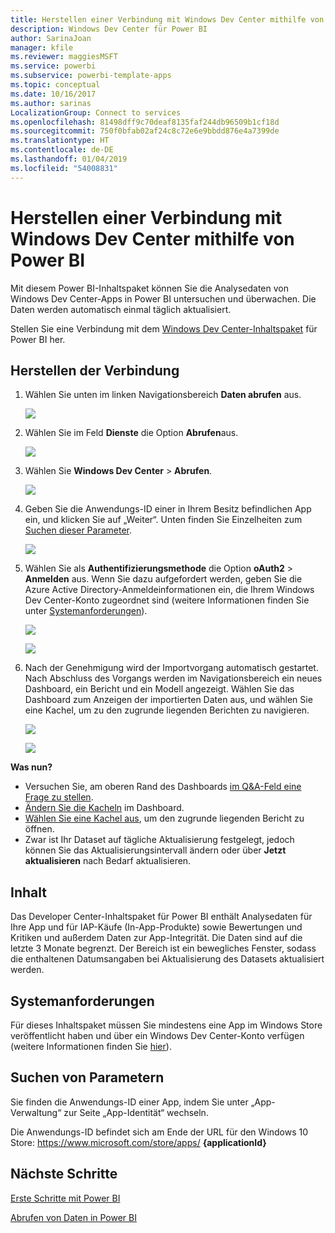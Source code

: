 ```yaml
---
title: Herstellen einer Verbindung mit Windows Dev Center mithilfe von Power BI
description: Windows Dev Center für Power BI
author: SarinaJoan
manager: kfile
ms.reviewer: maggiesMSFT
ms.service: powerbi
ms.subservice: powerbi-template-apps
ms.topic: conceptual
ms.date: 10/16/2017
ms.author: sarinas
LocalizationGroup: Connect to services
ms.openlocfilehash: 81498dff9c70deaf8135faf244db96509b1cf18d
ms.sourcegitcommit: 750f0bfab02af24c8c72e6e9bbdd876e4a7399de
ms.translationtype: HT
ms.contentlocale: de-DE
ms.lasthandoff: 01/04/2019
ms.locfileid: "54008831"
---
```

# <a name="connect-to-windows-dev-center-with-power-bi"></a>Herstellen einer Verbindung mit Windows Dev Center mithilfe von Power BI
Mit diesem Power BI-Inhaltspaket können Sie die Analysedaten von Windows Dev Center-Apps in Power BI untersuchen und überwachen. Die Daten werden automatisch einmal täglich aktualisiert.

Stellen Sie eine Verbindung mit dem [Windows Dev Center-Inhaltspaket](https://app.powerbi.com/getdata/services/devcenter) für Power BI her.

## <a name="how-to-connect"></a>Herstellen der Verbindung
1. Wählen Sie unten im linken Navigationsbereich **Daten abrufen** aus.
   
   ![](media/service-connect-to-windows-dev-center/getdata.png)
2. Wählen Sie im Feld **Dienste** die Option **Abrufen**aus.
   
   ![](media/service-connect-to-windows-dev-center/services.png)
3. Wählen Sie **Windows Dev Center** \> **Abrufen**.
   
   ![](media/service-connect-to-windows-dev-center/windowsdev.png)
4. Geben Sie die Anwendungs-ID einer in Ihrem Besitz befindlichen App ein, und klicken Sie auf „Weiter“. Unten finden Sie Einzelheiten zum [Suchen dieser Parameter](#FindingParams).
   
   ![](media/service-connect-to-windows-dev-center/params.png)
5. Wählen Sie als **Authentifizierungsmethode** die Option **oAuth2** \> **Anmelden** aus. Wenn Sie dazu aufgefordert werden, geben Sie die Azure Active Directory-Anmeldeinformationen ein, die Ihrem Windows Dev Center-Konto zugeordnet sind (weitere Informationen finden Sie unter [Systemanforderungen](#Requirements)).
   
    ![](media/service-connect-to-windows-dev-center/creds.png)
   
    ![](media/service-connect-to-windows-dev-center/creds2.png)
6. Nach der Genehmigung wird der Importvorgang automatisch gestartet. Nach Abschluss des Vorgangs werden im Navigationsbereich ein neues Dashboard, ein Bericht und ein Modell angezeigt. Wählen Sie das Dashboard zum Anzeigen der importierten Daten aus, und wählen Sie eine Kachel, um zu den zugrunde liegenden Berichten zu navigieren.
   
    ![](media/service-connect-to-windows-dev-center/dashboard.png)
   
    ![](media/service-connect-to-windows-dev-center/report.png)

**Was nun?**

* Versuchen Sie, am oberen Rand des Dashboards [im Q&A-Feld eine Frage zu stellen](consumer/end-user-q-and-a.md).
* [Ändern Sie die Kacheln](service-dashboard-edit-tile.md) im Dashboard.
* [Wählen Sie eine Kachel aus](consumer/end-user-tiles.md), um den zugrunde liegenden Bericht zu öffnen.
* Zwar ist Ihr Dataset auf tägliche Aktualisierung festgelegt, jedoch können Sie das Aktualisierungsintervall ändern oder über **Jetzt aktualisieren** nach Bedarf aktualisieren.

## <a name="whats-included"></a>Inhalt
Das Developer Center-Inhaltspaket für Power BI enthält Analysedaten für Ihre App und für IAP-Käufe (In-App-Produkte) sowie Bewertungen und Kritiken und außerdem Daten zur App-Integrität. Die Daten sind auf die letzte 3 Monate begrenzt. Der Bereich ist ein bewegliches Fenster, sodass die enthaltenen Datumsangaben bei Aktualisierung des Datasets aktualisiert werden.

<a name="Requirements"></a>

## <a name="system-requirements"></a>Systemanforderungen
Für dieses Inhaltspaket müssen Sie mindestens eine App im Windows Store veröffentlicht haben und über ein Windows Dev Center-Konto verfügen (weitere Informationen finden Sie [hier](https://msdn.microsoft.com/windows/uwp/publish/manage-account-users)).

<a name="FindingParams"></a>

## <a name="finding-parameters"></a>Suchen von Parametern
Sie finden die Anwendungs-ID einer App, indem Sie unter „App-Verwaltung“ zur Seite „App-Identität“ wechseln.

Die Anwendungs-ID befindet sich am Ende der URL für den Windows 10 Store: https://www.microsoft.com/store/apps/ **{applicationId}**

## <a name="next-steps"></a>Nächste Schritte
[Erste Schritte mit Power BI](service-get-started.md)

[Abrufen von Daten in Power BI](service-get-data.md)

